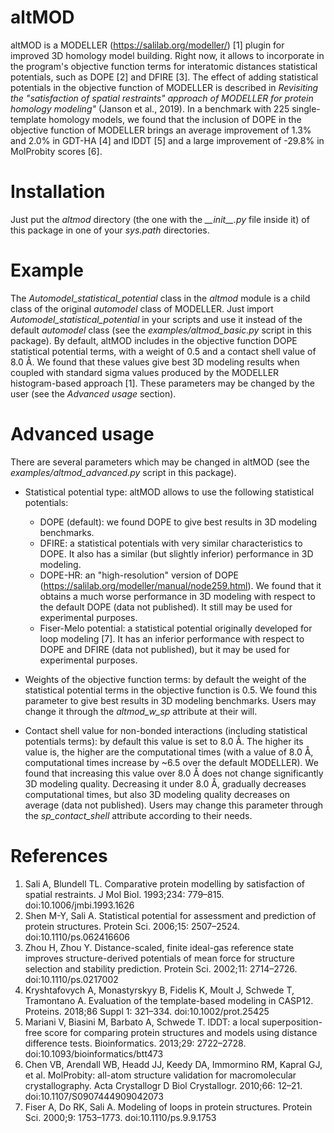 # altMOD
altMOD is a MODELLER (https://salilab.org/modeller/) [1] plugin for improved 3D homology model building. Right now, it allows to incorporate in the program's objective function terms for interatomic distances statistical potentials, such as DOPE [2] and DFIRE [3]. The effect of adding statistical potentials in the objective function of MODELLER is described in _Revisiting the "satisfaction of spatial restraints" approach of MODELLER for protein
homology modeling"_ (Janson et al., 2019). In a benchmark with 225 single-template homology models, we found that the inclusion of DOPE in the objective function of MODELLER brings an average improvement of 1.3% and 2.0% in GDT-HA [4] and lDDT [5] and a large improvement of -29.8% in MolProbity scores [6].

# Installation
Just put the _altmod_ directory (the one with the _\_\_init\_\_.py_ file inside it) of this package in one of your _sys.path_ directories.

# Example
The _Automodel\_statistical\_potential_ class in the _altmod_ module is a child class of the original _automodel_ class of MODELLER. Just import _Automodel\_statistical\_potential_ in your scripts and use it instead of the default _automodel_ class (see the _examples/altmod\_basic.py_ script in this package). By default, altMOD includes in the objective function DOPE statistical potential terms, with a weight of 0.5 and a contact shell value of 8.0 Å. We found that these values give best 3D modeling results when coupled with standard sigma values produced by the MODELLER histogram-based approach [1]. These parameters may be changed by the user (see the _Advanced usage_ section).

# Advanced usage
There are several parameters which may be changed in altMOD (see the _examples/altmod\_advanced.py_ script in this package).

* Statistical potential type: altMOD allows to use the following statistical potentials:
    - DOPE (default): we found DOPE to give best results in 3D modeling benchmarks.
    - DFIRE: a statistical potentials with very similar characteristics to DOPE. It also has a similar (but slightly inferior) performance in 3D modeling.
    - DOPE-HR: an "high-resolution" version of DOPE (https://salilab.org/modeller/manual/node259.html). We found that it obtains a much worse performance in 3D modeling with respect to the default DOPE (data not published). It still may be used for experimental purposes.
    - Fiser-Melo potential: a statistical potential originally developed for loop modeling [7]. It has an inferior performance with respect to DOPE and DFIRE (data not published), but it may be used for experimental purposes.
* Weights of the objective function terms: by default the weight of the statistical potential terms in the objective function is 0.5. We found this parameter to give best results in 3D modeling benchmarks. Users may change it through the _altmod\_w\_sp_  attribute at their will.

* Contact shell value for non-bonded interactions (including statistical potentials terms): by default this value is set to 8.0 Å. The higher its value is, the higher are the computational times (with a value of 8.0 Å, computational times increase by ~6.5 over the default MODELLER). We found that increasing this value over 8.0 Å does not change significantly 3D modeling quality. Decreasing it under 8.0 Å, gradually decreases computational times, but also 3D modeling quality decreases on average (data not published). Users may change this parameter through the _sp\_contact\_shell_ attribute according to their needs.

# References
1. Sali A, Blundell TL. Comparative protein modelling by satisfaction of spatial restraints. J Mol Biol. 1993;234: 779–815. doi:10.1006/jmbi.1993.1626
2. Shen M-Y, Sali A. Statistical potential for assessment and prediction of protein structures. Protein Sci. 2006;15: 2507–2524. doi:10.1110/ps.062416606
3. Zhou H, Zhou Y. Distance-scaled, finite ideal-gas reference state improves structure-derived potentials of mean force for structure selection and stability prediction. Protein Sci. 2002;11: 2714–2726. doi:10.1110/ps.0217002
4. Kryshtafovych A, Monastyrskyy B, Fidelis K, Moult J, Schwede T, Tramontano A. Evaluation of the template-based modeling in CASP12. Proteins. 2018;86 Suppl 1: 321–334. doi:10.1002/prot.25425
5. Mariani V, Biasini M, Barbato A, Schwede T. lDDT: a local superposition-free score for comparing protein structures and models using distance difference tests. Bioinformatics. 2013;29: 2722–2728. doi:10.1093/bioinformatics/btt473
6. Chen VB, Arendall WB, Headd JJ, Keedy DA, Immormino RM, Kapral GJ, et al. MolProbity: all-atom structure validation for macromolecular crystallography. Acta Crystallogr D Biol Crystallogr. 2010;66: 12–21. doi:10.1107/S0907444909042073
7. Fiser A, Do RK, Sali A. Modeling of loops in protein structures. Protein Sci. 2000;9: 1753–1773. doi:10.1110/ps.9.9.1753
